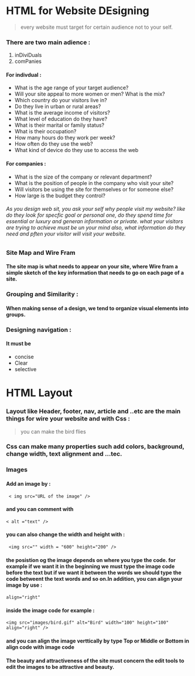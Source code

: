 # HTML for Website DEsigning

> every website must target for certain audience not to your self.

### There are two main adience :
1. inDiviDuals
2. comPanies

#### For indivdual :

- What is the age range of your target audience?   
- Will your site appeal to more women or men? What is the mix?   
- Which country do your visitors live in?   
- Do they live in urban or rural areas?   
- What is the average income of visitors?   
- What level of education do they have?   
- What is their marital or family status?   
- What is their occupation?   
- How many hours do they work per week?   
- How often do they use the web?   
- What kind of device do they use to access the web


#### For companies :

- What is the size of the company or relevant department?   
- What is the position of people in the company who visit your site?   
- Will visitors be using the site for themselves or for someone else?   
- How large is the budget they control?

###### As you design web sit, you ask your self why people visit my website? like do they look for specfic goal or personal one, do they spend time for essential or luxury and generan information or private. what your visitors are trying to achieve must be un your mind also, what information do they need and pften your visitor will visit your website.

### Site Map and Wire Fram

#### The site map is what needs to appear on your site, where Wire fram  a simple sketch of the key information that needs to go on each page of a site.


### Grouping and Similarity :
#### When making sense of a design, we tend to organize visual elements into groups.

### Designing navigation :
#### It must be 
- concise
- Clear
- selective

# HTML Layout

### Layout like Header, footer, nav, article and ..etc are the main things for wire your website and with Css :
 > you can make the bird flies

### Css can make many properties such add colors, background, change width, text alignment and ...tec.


### Images

#### Add an image by :
` < img src="URL of the image" />`
#### and you can comment with 
`< alt ="text" />`

#### you can also change the width and height with :
` <img src="" width = "600" height="200" />`

#### the posistion og the image depends on where you type the code. for example if we want it in the beginning we must type the image code before the text but if we want it between the words we should type the code betweent the text words and so on.In addition, you can align your image by use : 
`align="right" ` 
#### inside the image code for example : 

`<img src="images/bird.gif" alt="Bird" width="100" height="100" align="right" />`

#### and you can align the image verttically by type Top or Middle or Bottom in align code with image code

#### The beauty and attractiveness of the site must concern the edit tools to edit the images to be attractive and beauty.